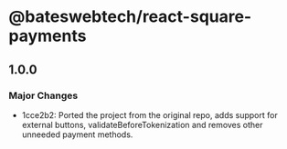 # @bateswebtech/react-square-payments

## 1.0.0

### Major Changes

- 1cce2b2: Ported the project from the original repo, adds support for external buttons, validateBeforeTokenization and removes other unneeded payment methods.
